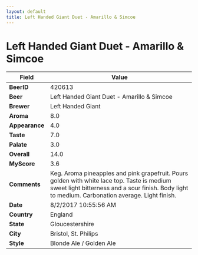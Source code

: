 ```yaml
---
layout: default
title: Left Handed Giant Duet - Amarillo & Simcoe
---
```


# Left Handed Giant Duet - Amarillo & Simcoe

| Field         | Value     |
|---------------|-----------|
| **BeerID** | 420613 |
| **Beer** | Left Handed Giant Duet - Amarillo & Simcoe |
| **Brewer** | Left Handed Giant |
| **Aroma** | 8.0 |
| **Appearance** | 4.0 |
| **Taste** | 7.0 |
| **Palate** | 3.0 |
| **Overall** | 14.0 |
| **MyScore** | 3.6 |
| **Comments** | Keg. Aroma pineapples and pink grapefruit. Pours golden with white lace top. Taste is medium sweet light bitterness and a sour finish. Body light to medium. Carbonation average. Light finish. |
| **Date** | 8/2/2017 10:55:56 AM |
| **Country** | England |
| **State** | Gloucestershire |
| **City** | Bristol, St. Philips |
| **Style** | Blonde Ale / Golden Ale |
